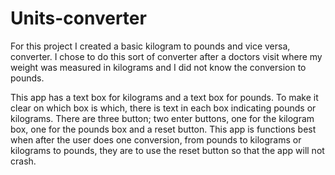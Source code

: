 # Units-converter

For this project I created a basic kilogram to pounds and vice versa, converter.
I chose to do this sort of converter after a doctors visit where my weight was measured in kilograms and I did not know the conversion to pounds. 

This app has a text box for kilograms and a text box for pounds. To make it clear on which box is which, there is text in each box indicating pounds or kilograms. There are three button; two enter buttons, one for the kilogram box, one for the pounds box and a reset button. This app is functions best when after the user does one conversion, from pounds to kilograms or kilograms to pounds, they are to use the reset button so that the app will not crash.
